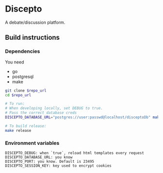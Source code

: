 # Discepto
A debate/discussion platform.

## Build instructions
### Dependencies
You need
- go
- postgresql
- make

```bash
git clone $repo_url
cd $repo_url

# To run:
# When developing locally, set DEBUG to true.
# Pass the correct database creds
DISCEPTO_DATABASE_URL="postgres://user:passwd@localhost/disceptoDb" make run

# To build release:
make release
```

### Environment variables
```
DISCEPTO_DEBUG: when `true`, reload html templates every request
DISCEPTO_DATABASE_URL: you know
DISCEPTO_PORT: you know. Default is 23495
DISCEPTO_SESSION_KEY: key used to encrypt cookies
```
